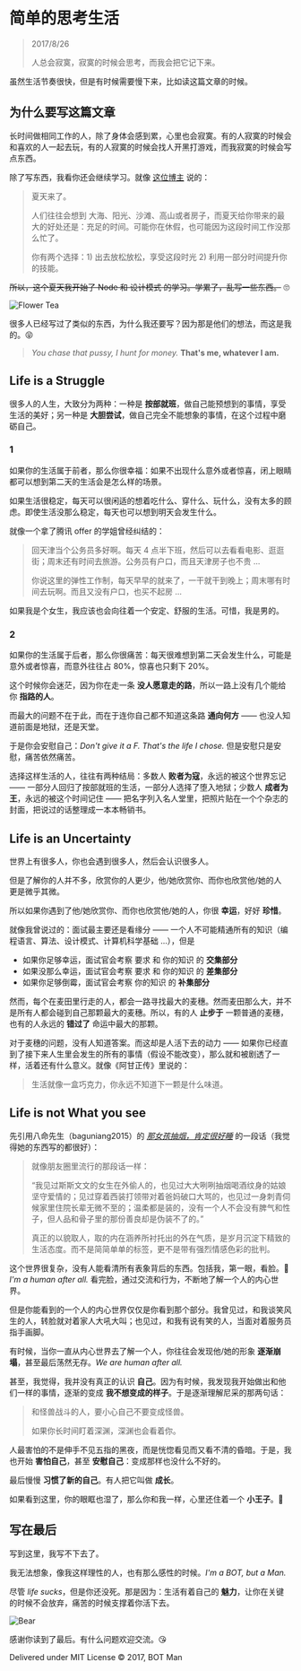 ﻿# 简单的思考生活

> 2017/8/26
>
> 人总会寂寞，寂寞的时候会思考，而我会把它记下来。

虽然生活节奏很快，但是有时候需要慢下来，比如读这篇文章的时候。

## 为什么要写这篇文章

长时间做相同工作的人，除了身体会感到累，心里也会寂寞。有的人寂寞的时候会和喜欢的人一起去玩，有的人寂寞的时候会找人开黑打游戏，而我寂寞的时候会写点东西。

除了写东西，我看你还会继续学习。就像 [这位博主](http://www.fluentcpp.com/2017/06/23/7-ways-better-cpp-summer/) 说的：

> 夏天来了。
>
> 人们往往会想到 大海、阳光、沙滩、高山或者房子，而夏天给你带来的最大的好处还是：充足的时间。可能你在休假，也可能因为这段时间工作没那么忙了。
>
> 你有两个选择：1) 出去放松放松，享受这段时光 2) 利用一部分时间提升你的技能。

~~所以，这个夏天我开始了 Node 和 设计模式 的学习。学累了，乱写一些东西。~~ 🙄

![Flower Tea](Thinking-Life/flower-tea.jpg)

很多人已经写过了类似的东西，为什么我还要写？因为那是他们的想法，而这是我的。😝

> _You chase that pussy, I hunt for money._ **That's me, whatever I am.**

## Life is a Struggle

很多人的人生，大致分为两种：一种是 **按部就班**，做自己能预想到的事情，享受生活的美好；另一种是 **大胆尝试**，做自己完全不能想象的事情，在这个过程中磨砺自己。

### 1

如果你的生活属于前者，那么你很幸福：如果不出现什么意外或者惊喜，闭上眼睛都可以想到第二天的生活会是怎么样的场景。

如果生活很稳定，每天可以很闲适的想着吃什么、穿什么、玩什么，没有太多的顾虑。即使生活没那么稳定，每天也可以想到明天会发生什么。

就像一个拿了腾讯 offer 的学姐曾经纠结的：

> 回天津当个公务员多好啊。每天 4 点半下班，然后可以去看看电影、逛逛街；周末还有时间去旅游。公务员有户口，而且天津房子也不贵 ...
>
> 你说这里的弹性工作制，每天早早的就来了，一干就干到晚上；周末哪有时间去玩啊。而且又没有户口，也买不起房 ...

如果我是个女生，我应该也会向往着一个安定、舒服的生活。可惜，我是男的。

### 2

如果你的生活属于后者，那么你很痛苦：每天很难想到第二天会发生什么，可能是意外或者惊喜，而意外往往占 80%，惊喜也只剩下 20%。

这个时候你会迷茫，因为你在走一条 **没人愿意走的路**，所以一路上没有几个能给你 **指路的人**。

而最大的问题不在于此，而在于连你自己都不知道这条路 **通向何方** —— 也没人知道前面是地狱，还是天堂。

于是你会安慰自己：_Don't give it a F. That's the life I chose._ 但是安慰只是安慰，痛苦依然痛苦。

选择这样生活的人，往往有两种结局：多数人 **败者为寇**，永远的被这个世界忘记 —— 一部分人回归了按部就班的生活，一部分人选择了堕入地狱；少数人 **成者为王**，永远的被这个时间记住 —— 把名字列入名人堂里，把照片贴在一个个杂志的封面，把说过的话整理成一本本畅销书。

## Life is an Uncertainty

世界上有很多人，你也会遇到很多人，然后会认识很多人。

但是了解你的人并不多，欣赏你的人更少，他/她欣赏你、而你也欣赏他/她的人 更是微乎其微。

所以如果你遇到了他/她欣赏你、而你也欣赏他/她的人，你很 **幸运**，好好 **珍惜**。

就像我曾说过的：面试最主要还是看缘分 —— 一个人不可能精通所有的知识（编程语言、算法、设计模式、计算机科学基础 ...），但是

- 如果你足够幸运，面试官会考察 要求 和 你的知识 的 **交集部分**
- 如果没那么幸运，面试官会考察 要求 和 你的知识 的 **差集部分**
- 如果你足够倒霉，面试官会考察 你的知识 的 **补集部分**

然而，每个在麦田里行走的人，都会一路寻找最大的麦穗。然而麦田那么大，并不是所有人都会碰到自己那颗最大的麦穗。所以，有的人 **止步于** 一颗普通的麦穗，也有的人永远的 **错过了** 命运中最大的那颗。

对于麦穗的问题，没有人知道答案。而这却是人活下去的动力 —— 如果你已经直到了接下来人生里会发生的所有的事情（假设不能改变），那么就和被剧透了一样，活着还有什么意义。就像《阿甘正传》里说的：

> 生活就像一盒巧克力，你永远不知道下一颗是什么味道。

## Life is not What you see

先引用八命先生（baguniang2015）的 [_那女孩抽烟，肯定很好睡_](http://mp.weixin.qq.com/s?__biz=MzIzODA0MjQ4Mw==&mid=2660506886&idx=1&sn=ee6a9db277fa2a9bc57a4e54ef68a9bc) 的一段话（我觉得她的东西写的都很好）：

> 就像朋友圈里流行的那段话一样：
>
> “我见过斯斯文文的女生在外偷人的，也见过大大咧咧抽烟喝酒纹身的姑娘坚守爱情的；见过穿着西装打领带对着爸妈破口大骂的，也见过一身刺青伺候家里住院长辈无微不至的；温柔都是装的，没有一个人不会没有脾气和性子，但人品和骨子里的那份善良却是伪装不了的。”
>
> 真正的以貌取人，取的内在涵养所衬托出的外在气质，是岁月沉淀下精致的生活态度。而不是简简单单的标签，更不是带有强烈情感色彩的批判。

这个世界很复杂，没有人能看清所有表象背后的东西。包括我，第一眼，看脸。🙈 _I'm a human after all._ 看完脸，通过交流和行为，不断地了解一个人的内心世界。

但是你能看到的一个人的内心世界仅仅是你看到那个部分。我曾见过，和我谈笑风生的人，转脸就对着家人大吼大叫；也见过，和我有说有笑的人，当面对着服务员指手画脚。

有时候，当你一直从内心世界去了解一个人，你往往会发现他/她的形象 **逐渐崩塌**，甚至最后荡然无存。_We are human after all._

甚至，我觉得，我并没有真正的认识 **自己**。因为有时候，我发现我开始做出和他们一样的事情，逐渐的变成 **我不想变成的样子**。于是逐渐理解尼采的那两句话：

> 和怪兽战斗的人，要小心自己不要变成怪兽。
>
> 如果你长时间盯着深渊，深渊也会看着你。

人最害怕的不是伸手不见五指的黑夜，而是恍惚看见而又看不清的昏暗。于是，我也开始 **害怕自己**，甚至 **安慰自己**：变成那样也没什么不好的。

最后慢慢 **习惯了新的自己**。有人把它叫做 **成长**。

如果看到这里，你的眼眶也湿了，那么你和我一样，心里还住着一个 **小王子**。👦

## 写在最后

写到这里，我写不下去了。

我无法想象，像我这样理性的人，也有那么感性的时候。_I'm a BOT, but a Man._

尽管 _life sucks_，但是你还没死。那是因为：生活有着自己的 **魅力**，让你在关键的时候不会放弃，痛苦的时候支撑着你活下去。

![Bear](Thinking-Life/bear.jpg)

感谢你读到了最后。有什么问题欢迎交流。😘

Delivered under MIT License &copy; 2017, BOT Man